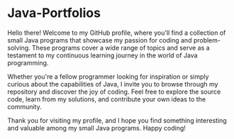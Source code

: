 # Java-Portfolios

Hello there! Welcome to my GitHub profile, where you'll find a collection of small Java programs that showcase my passion for coding and problem-solving. These programs cover a wide range of topics and serve as a testament to my continuous learning journey in the world of Java programming.

Whether you're a fellow programmer looking for inspiration or simply curious about the capabilities of Java, I invite you to browse through my repository and discover the joy of coding. Feel free to explore the source code, learn from my solutions, and contribute your own ideas to the community.

Thank you for visiting my profile, and I hope you find something interesting and valuable among my small Java programs. Happy coding!
